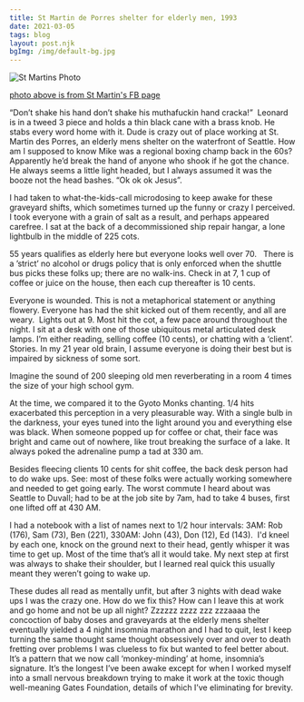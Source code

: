 ```yaml
---
title: St Martin de Porres shelter for elderly men, 1993
date: 2021-03-05
tags: blog
layout: post.njk
bgImg: /img/default-bg.jpg
---
```

![St Martins Photo](/img/st_martin.jpg)

[photo above is from St Martin's FB page](https://www.facebook.com/smdpseattle)

“Don’t shake his hand don’t shake his muthafuckin hand cracka!”  Leonard is in a tweed 3 piece and holds a thin black cane with a brass knob. He stabs every word home with it. Dude is crazy out of place working at St. Martin des Porres, an elderly mens shelter on the waterfront of Seattle. How am I supposed to know Mike was a regional boxing champ back in the 60s? Apparently he’d break the hand of anyone who shook if he got the chance. He always seems a little light headed, but I always assumed it was the booze not the head bashes. “Ok ok ok Jesus”.

I had taken to what-the-kids-call microdosing to keep awake for these graveyard shifts, which sometimes turned up the funny or crazy I perceived. I took everyone with a grain of salt as a result, and perhaps appeared carefree. I sat at the back of a decommissioned ship repair hangar, a lone lightbulb in the middle of 225 cots.

55 years qualifies as elderly here but everyone looks well over 70.   There is a ’strict’ no alcohol or drugs policy that is only enforced when the shuttle bus picks these folks up; there are no walk-ins. Check in at 7, 1 cup of coffee or juice on the house, then each cup thereafter is 10 cents.

Everyone is wounded. This is not a metaphorical statement or anything flowery. Everyone has had the shit kicked out of them recently, and all are weary.  Lights out at 9. Most hit the cot, a few pace around throughout the night. I sit at a desk with one of those ubiquitous metal articulated desk lamps. I’m either reading, selling coffee (10 cents), or chatting with a ‘client’. Stories. In my 21 year old brain, I assume everyone is doing their best but is impaired by sickness of some sort.

Imagine the sound of 200 sleeping old men reverberating in a room 4 times the size of your high school gym.

At the time, we compared it to the Gyoto Monks chanting. 1/4 hits exacerbated this perception in a very pleasurable way. With a single bulb in the darkness, your eyes tuned into the light around you and everything else was black. When someone popped up for coffee or chat, their face was bright and came out of nowhere, like trout breaking the surface of a lake. It always poked the adrenaline pump a tad at 330 am.

Besides fleecing clients 10 cents for shit coffee, the back desk person had to do wake ups. See: most of these folks were actually working somewhere and needed to get going early. The worst commute I heard about was Seattle to Duvall; had to be at the job site by 7am, had to take 4 buses, first one lifted off at 430 AM.

I had a notebook with a list of names next to 1/2 hour intervals: 3AM: Rob (176), Sam (73), Ben (221), 330AM: John (43), Don (12), Ed (143).  I'd kneel by each one, knock on the ground next to their head, gently whisper it was time to get up. Most of the time that’s all it would take. My next step at first was always to shake their shoulder, but I learned real quick this usually meant they weren’t going to wake up.

These dudes all read as mentally unfit, but after 3 nights with dead wake ups I was the crazy one. How do we fix this? How can I leave this at work and go home and not be up all night? Zzzzzz zzzz zzz zzzaaaa the concoction of baby doses and graveyards at the elderly mens shelter eventually yielded a 4 night insomnia marathon and I had to quit, lest I keep turning the same thought same thought obsessively over and over to death fretting over problems I was clueless to fix but wanted to feel better about. It’s a pattern that we now call ‘monkey-minding’ at home, insomnia’s signature. It’s the longest I’ve been awake except for when I worked myself into a small nervous breakdown trying to make it work at the toxic though well-meaning Gates Foundation, details of which I’ve eliminating for brevity. 
